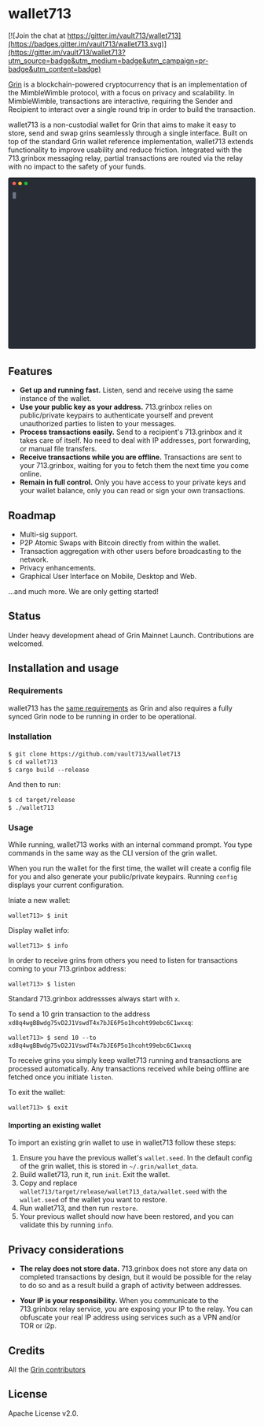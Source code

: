 # wallet713

[![Join the chat at https://gitter.im/vault713/wallet713](https://badges.gitter.im/vault713/wallet713.svg)](https://gitter.im/vault713/wallet713?utm_source=badge&utm_medium=badge&utm_campaign=pr-badge&utm_content=badge)

[Grin](https://github.com/mimblewimble/grin) is a blockchain-powered cryptocurrency that is an implementation of the MimbleWimble protocol, with a focus on privacy and scalability. In MimbleWimble, transactions are interactive, requiring the Sender and Recipient to interact over a single round trip in order to build the transaction.

wallet713 is a non-custodial wallet for Grin that aims to make it easy to store, send and swap grins seamlessly through a single interface. Built on top of the standard Grin wallet reference implementation, wallet713 extends functionality to improve usability and reduce friction. Integrated with the 713.grinbox messaging relay, partial transactions are routed via the relay with no impact to the safety of your funds.

<p align="center">
  <img width="600" src="demo.svg">
</p>

## Features

* **Get up and running fast.** Listen, send and receive using the same instance of the wallet.
* **Use your public key as your address.** 713.grinbox relies on public/private keypairs to authenticate yourself and prevent unauthorized parties to listen to your messages.
* **Process transactions easily.** Send to a recipient's 713.grinbox and it takes care of itself. No need to deal with IP addresses, port forwarding, or manual file transfers.
* **Receive transactions while you are offline.** Transactions are sent to your 713.grinbox, waiting for you to fetch them the next time you come online.
* **Remain in full control.** Only you have access to your private keys and your wallet balance, only you can read or sign your own transactions.

## Roadmap

* Multi-sig support.
* P2P Atomic Swaps with Bitcoin directly from within the wallet.
* Transaction aggregation with other users before broadcasting to the network.
* Privacy enhancements.
* Graphical User Interface on Mobile, Desktop and Web.

...and much more. We are only getting started!

## Status

Under heavy development ahead of Grin Mainnet Launch. Contributions are welcomed.

## Installation and usage

### Requirements
wallet713 has the [same requirements](https://github.com/mimblewimble/grin/blob/master/doc/build.md#requirements) as Grin and also requires a fully synced Grin node to be running in order to be operational.

### Installation

```
$ git clone https://github.com/vault713/wallet713
$ cd wallet713
$ cargo build --release
```
And then to run:
```
$ cd target/release
$ ./wallet713
```

### Usage

While running, wallet713 works with an internal command prompt. You type commands in the same way as the CLI version of the grin wallet.

When you run the wallet for the first time, the wallet will create a config file for you and also generate your public/private keypairs. Running `config` displays your current configuration. 

Iniate a new wallet:
```
wallet713> $ init
```

Display wallet info:
```
wallet713> $ info
```

In order to receive grins from others you need to listen for transactions coming to your 713.grinbox address:
```
wallet713> $ listen
```
Standard 713.grinbox addressses always start with `x`. 

To send a 10 grin transaction to the address `xd8q4wgBBwdg75vD2J1VswdT4x7bJE6P5o1hcoht99ebc6C1wxxq`:
```
wallet713> $ send 10 --to xd8q4wgBBwdg75vD2J1VswdT4x7bJE6P5o1hcoht99ebc6C1wxxq
```

To receive grins you simply keep wallet713 running and transactions are processed automatically. Any transactions received while being offline are fetched once you initiate `listen`. 

To exit the wallet:
```
wallet713> $ exit
```

#### Importing an existing wallet

To import an existing grin wallet to use in wallet713 follow these steps:
1. Ensure you have the previous wallet's `wallet.seed`. In the default config of the grin wallet, this is stored in `~/.grin/wallet_data`.
1. Build wallet713, run it, run `init`. Exit the wallet.  
1. Copy and replace `wallet713/target/release/wallet713_data/wallet.seed` with the `wallet.seed` of the wallet you want to restore.
1. Run wallet713, and then run `restore`.
1. Your previous wallet should now have been restored, and you can validate this by running `info`.

## Privacy considerations

* **The relay does not store data.** 713.grinbox does not store any data on completed transactions by design, but it would be possible for the relay to do so and as a result build a graph of activity between addresses.

* **Your IP is your responsibility.** When you communicate to the 713.grinbox relay service, you are exposing your IP to the relay. You can obfuscate your real IP address using services such as a VPN and/or TOR or i2p.

## Credits

All the [Grin contributors](https://github.com/mimblewimble/grin/graphs/contributors)

## License

Apache License v2.0. 
